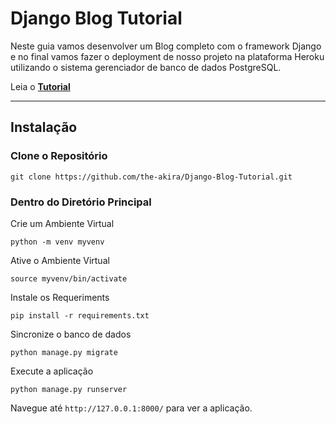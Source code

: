 # Django Blog Tutorial

Neste guia vamos desenvolver um Blog completo com o framework Django e 
no final vamos fazer o deployment de nosso projeto na plataforma Heroku 
utilizando o sistema gerenciador de banco de dados PostgreSQL.

Leia o **[Tutorial](https://akiradev.netlify.com/posts/django-blog-heroku/)**

---

## Instalação

### Clone o Repositório

```
git clone https://github.com/the-akira/Django-Blog-Tutorial.git
```

### Dentro do Diretório Principal

Crie um Ambiente Virtual

```
python -m venv myvenv
```

Ative o Ambiente Virtual

```
source myvenv/bin/activate
```

Instale os Requeriments

```
pip install -r requirements.txt
```

Sincronize o banco de dados

```
python manage.py migrate
```

Execute a aplicação

```
python manage.py runserver
```

Navegue até `http://127.0.0.1:8000/` para ver a aplicação.